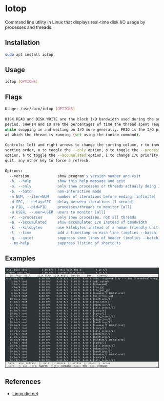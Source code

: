 # Iotop

Command line utility in Linux that displays real-time disk I/O usage by processes and threads.

## Installation

```bash
sudo apt install iotop
```

## Usage

```bash
iotop [OPTIONS]
```

## Flags

```bash
Usage: /usr/sbin/iotop [OPTIONS]

DISK READ and DISK WRITE are the block I/O bandwidth used during the sampling
period. SWAPIN and IO are the percentages of time the thread spent respectively
while swapping in and waiting on I/O more generally. PRIO is the I/O priority
at which the thread is running (set using the ionice command).

Controls: left and right arrows to change the sorting column, r to invert the
sorting order, o to toggle the --only option, p to toggle the --processes
option, a to toggle the --accumulated option, i to change I/O priority, q to
quit, any other key to force a refresh.

Options:
  --version             show program's version number and exit
  -h, --help            show this help message and exit
  -o, --only            only show processes or threads actually doing I/O
  -b, --batch           non-interactive mode
  -n NUM, --iter=NUM    number of iterations before ending [infinite]
  -d SEC, --delay=SEC   delay between iterations [1 second]
  -p PID, --pid=PID     processes/threads to monitor [all]
  -u USER, --user=USER  users to monitor [all]
  -P, --processes       only show processes, not all threads
  -a, --accumulated     show accumulated I/O instead of bandwidth
  -k, --kilobytes       use kilobytes instead of a human friendly unit
  -t, --time            add a timestamp on each line (implies --batch)
  -q, --quiet           suppress some lines of header (implies --batch)
  --no-help             suppress listing of shortcuts
```

## Examples

![Iotop Example](../assets/images/iotop-example.png)

## References

- [Linux.die.net](https://linux.die.net/man/1/iotop)
